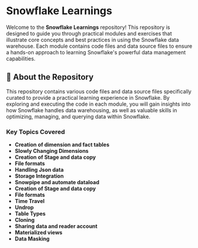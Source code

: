 # Snowflake Learnings

Welcome to the **Snowflake Learnings** repository! This repository is designed to guide you through practical modules and exercises that illustrate core concepts and best practices in using the Snowflake data warehouse. Each module contains code files and data source files to ensure a hands-on approach to learning Snowflake's powerful data management capabilities.

## 📖 About the Repository

This repository contains various code files and data source files specifically curated to provide a practical learning experience in Snowflake. By exploring and executing the code in each module, you will gain insights into how Snowflake handles data warehousing, as well as valuable skills in optimizing, managing, and querying data within Snowflake.

### Key Topics Covered

- **Creation of dimension and fact tables**
- **Slowly Changing Dimensions**
- **Creation of Stage and data copy**
- **File formats**
- **Handling Json data**
- **Storage Integration**
- **Snowpipe and automate dataload**
- **Creation of Stage and data copy**
- **File formats**
- **Time Travel**
- **Undrop**
- **Table Types**
- **Cloning**
- **Sharing data and reader account**
- **Materialized views**
- **Data Masking**
